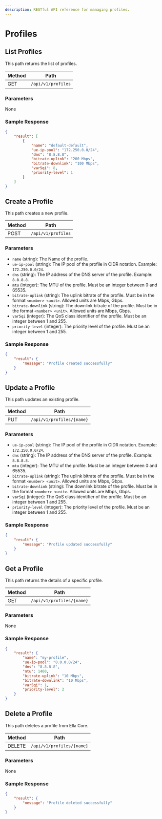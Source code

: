```yaml
---
description: RESTful API reference for managing profiles.
---
```


# Profiles

## List Profiles

This path returns the list of profiles.


| Method | Path               |
| ------ | ------------------ |
| GET    | `/api/v1/profiles` |

### Parameters

None

### Sample Response

```json
{
    "result": [
        {
            "name": "default-default",
            "ue-ip-pool": "172.250.0.0/24",
            "dns": "8.8.8.8",
            "bitrate-uplink": "200 Mbps",
            "bitrate-downlink": "100 Mbps",
            "var5qi": 8,
            "priority-level": 1
        }
    ]
}
```

## Create a Profile

This path creates a new profile.

| Method | Path               |
| ------ | ------------------ |
| POST   | `/api/v1/profiles` |

### Parameters

- `name` (string): The Name of the profile.
- `ue-ip-pool` (string): The IP pool of the profile in CIDR notation. Example: `172.250.0.0/24`.
- `dns` (string): The IP address of the DNS server of the profile. Example: `8.8.8.8`.
- `mtu` (integer): The MTU of the profile. Must be an integer between 0 and 65535.
- `bitrate-uplink` (string): The uplink bitrate of the profile. Must be in the format `<number> <unit>`. Allowed units are Mbps, Gbps.
- `bitrate-downlink` (string): The downlink bitrate of the profile. Must be in the format `<number> <unit>`. Allowed units are Mbps, Gbps.
- `var5qi` (integer): The QoS class identifier of the profile. Must be an integer between 1 and 255.
- `priority-level` (integer): The priority level of the profile. Must be an integer between 1 and 255.

### Sample Response

```json
{
    "result": {
        "message": "Profile created successfully"
    }
}
```

## Update a Profile

This path updates an existing profile.

| Method | Path                      |
| ------ | ------------------------- |
| PUT    | `/api/v1/profiles/{name}` |

### Parameters

- `ue-ip-pool` (string): The IP pool of the profile in CIDR notation. Example: `172.250.0.0/24`.
- `dns` (string): The IP address of the DNS server of the profile. Example: `8.8.8.8`.
- `mtu` (integer): The MTU of the profile. Must be an integer between 0 and 65535.
- `bitrate-uplink` (string): The uplink bitrate of the profile. Must be in the format `<number> <unit>`. Allowed units are Mbps, Gbps.
- `bitrate-downlink` (string): The downlink bitrate of the profile. Must be in the format `<number> <unit>`. Allowed units are Mbps, Gbps.
- `var5qi` (integer): The QoS class identifier of the profile. Must be an integer between 1 and 255.
- `priority-level` (integer): The priority level of the profile. Must be an integer between 1 and 255.


### Sample Response

```json
{
    "result": {
        "message": "Profile updated successfully"
    }
}
```

## Get a Profile

This path returns the details of a specific profile.

| Method | Path                      |
| ------ | ------------------------- |
| GET    | `/api/v1/profiles/{name}` |

### Parameters

None

### Sample Response

```json
{
    "result": {
        "name": "my-profile",
        "ue-ip-pool": "0.0.0.0/24",
        "dns": "8.8.8.8",
        "mtu": 1460,
        "bitrate-uplink": "10 Mbps",
        "bitrate-downlink": "10 Mbps",
        "var5qi": 1,
        "priority-level": 2
    }
}
```

## Delete a Profile

This path deletes a profile from Ella Core.

| Method | Path                      |
| ------ | ------------------------- |
| DELETE | `/api/v1/profiles/{name}` |

### Parameters

None

### Sample Response

```json
{
    "result": {
        "message": "Profile deleted successfully"
    }
}
```
